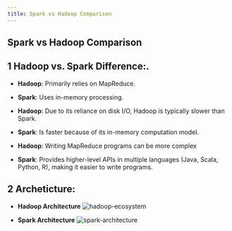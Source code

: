 ```yaml
---
title: Spark vs Hadoop Comparison
---
```


## Spark vs Hadoop Comparison

## 1 Hadoop vs. Spark Difference:.

* **Hadoop**: Primarily relies on MapReduce.
* **Spark**: Uses in-memory processing. 

* **Hadoop**: Due to its reliance on disk I/O, Hadoop is typically slower than Spark. 
* **Spark**: Is faster because of its in-memory computation model. 

* **Hadoop**: Writing MapReduce programs can be more complex
* **Spark**: Provides higher-level APIs in multiple languages (Java, Scala, Python, R), making it easier to write programs. 

## 2 Archeticture:

* **Hadoop Architecture**
![hadoop-ecosystem](https://github.com/user-attachments/assets/cbe29914-baa1-4b3f-a247-948ab7463b0c)

* **Spark Architecture**
![spark-architecture](https://github.com/user-attachments/assets/be1228db-5b4a-497c-b362-d666499e98d9)




